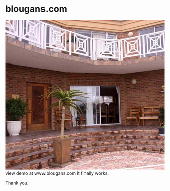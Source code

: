 # blougans.com
<img src="images/entrance.jpg">
view demo at www.blougans.com
It finally works.

Thank you.
